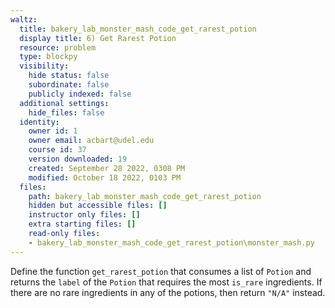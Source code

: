 ```yaml
---
waltz:
  title: bakery_lab_monster_mash_code_get_rarest_potion
  display title: 6) Get Rarest Potion
  resource: problem
  type: blockpy
  visibility:
    hide status: false
    subordinate: false
    publicly indexed: false
  additional settings:
    hide_files: false
  identity:
    owner id: 1
    owner email: acbart@udel.edu
    course id: 37
    version downloaded: 19
    created: September 28 2022, 0308 PM
    modified: October 18 2022, 0103 PM
  files:
    path: bakery_lab_monster_mash_code_get_rarest_potion
    hidden but accessible files: []
    instructor only files: []
    extra starting files: []
    read-only files:
    - bakery_lab_monster_mash_code_get_rarest_potion\monster_mash.py
---
```

Define the function `get_rarest_potion` that consumes a list of `Potion` and returns the `label` of the `Potion` that requires the most `is_rare` ingredients. If there are no rare ingredients in any of the potions, then return `"N/A"` instead.
